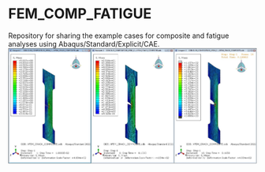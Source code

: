 # FEM_COMP_FATIGUE
Repository for sharing the example cases for composite and fatigue analyses using Abaqus/Standard/Explicit/CAE.
![plot](./01_COMPOSITE_ANALYSIS/01_COMPOSITE_CRACK_XFEM/CRACK_PROPAGATION.jpg)
